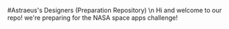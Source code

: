 #Astraeus's Designers (Preparation Repository)
\n Hi and welcome to our repo! we're preparing for the NASA space apps challenge!
